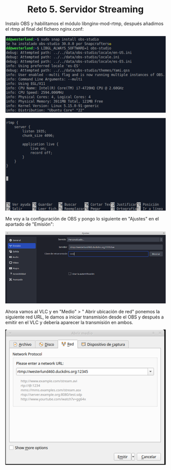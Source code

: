 # <center>Reto 5. Servidor Streaming</center>

<p>Instalo OBS y habilitamos el módulo libnginx-mod-rtmp, después añadimos el rtmp al final del fichero nginx.conf:<p>

<p align="center"> <img src="./r.png"></p>
<p align="center"> <img src="./rr.png"></p>

<p>Me voy a la configuración de OBS y pongo lo siguiente en "Ajustes" en el apartado de "Emisión":</p>

<p align="center"> <img src="./1.png"></p>

<p>Ahora vamos al VLC y en "Medio" > " Abrir ubicación de red" ponemos la siguiente red URL, le damos a iniciar transmisión desde el OBS y después a emitir en el VLC y debería aparecer la transmisión en ambos.

<p align="center"> <img src="./2.png"></p>